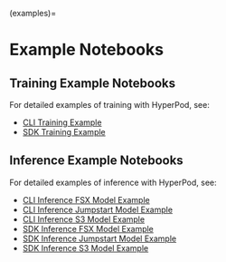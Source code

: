 (examples)=

# Example Notebooks

## Training Example Notebooks

For detailed examples of training with HyperPod, see:

- [CLI Training Example](https://github.com/aws/sagemaker-hyperpod-cli/blob/main/examples/training/CLI/training-e2e-cli.ipynb)
- [SDK Training Example](https://github.com/aws/sagemaker-hyperpod-cli/blob/main/examples/training/SDK/training_sdk_example.ipynb)

## Inference Example Notebooks

For detailed examples of inference with HyperPod, see:

- [CLI Inference FSX Model Example](https://github.com/aws/sagemaker-hyperpod-cli/blob/main/examples/inference/CLI/inference-fsx-model-e2e-cli.ipynb)
- [CLI Inference Jumpstart Model Example](https://github.com/aws/sagemaker-hyperpod-cli/blob/main/examples/inference/CLI/inference-jumpstart-e2e-cli.ipynb)
- [CLI Inference S3 Model Example](https://github.com/aws/sagemaker-hyperpod-cli/blob/main/examples/inference/CLI/inference-s3-model-e2e-cli.ipynb)
- [SDK Inference FSX Model Example](https://github.com/aws/sagemaker-hyperpod-cli/blob/main/examples/inference/SDK/inference-fsx-model-e2e.ipynb)
- [SDK Inference Jumpstart Model Example](https://github.com/aws/sagemaker-hyperpod-cli/blob/main/examples/inference/SDK/inference-jumpstart-e2e.ipynb)
- [SDK Inference S3 Model Example](https://github.com/aws/sagemaker-hyperpod-cli/blob/main/examples/inference/SDK/inference-s3-model-e2e.ipynb)